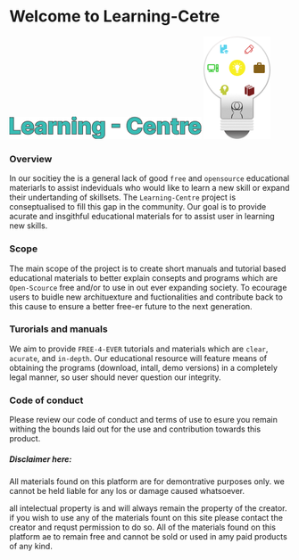 # **Welcome to Learning-Cetre**

![Name](./img/Learning%20-%20Centrename.png) ![img](./img/learning-centre.png)

### Overview
In our socitiey the is a general lack of good `free` and `opensource` educational materiarls to assist indeviduals who would like to learn a new skill or expand their undertanding of skillsets. The `Learning-Centre` project is conseptualised to fill this gap in the community. Our goal is to provide acurate and insgithful educational materials for to assist user in learning new skills.

### Scope
The main scope of the project is to create short manuals and tutorial based educational materials to better explain consepts and programs which are `Open-Scource` free and/or to use in out ever expanding society. To ecourage users to buidle new archituexture and fuctionalities and contribute back to this cause to ensure a better free-er future to the next generation. 

### Turorials and manuals
We aim to provide `FREE-4-EVER` tutorials and materials which are `clear`, `acurate`, and `in-depth`. Our educational resource will feature means of obtaining the programs (download, intall, demo versions) in a completely legal manner, so user should never question our integrity.

### Code of conduct
Please review our code of conduct and terms of use to esure you remain withing the bounds laid out for the use and contribution towards this product.

##### Disclaimer here:
All materials found on this platform are for demontrative purposes only. we cannot be held liable for any los or damage caused whatsoever.

all intelectual property is and will always remain the property of the creator. if you wish to use any of the materials fount on this site please contact the creator and requst permission to do so. All of the materials found on this platform ae to remain free and cannot be sold or used in amy paid products of any kind.